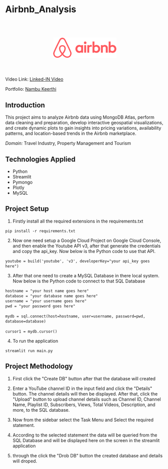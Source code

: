 <h1> Airbnb_Analysis</h1>


<h1 align="center">
  <br>
  <a href=""><img src="airbnbdata/Airbnblogo.png" alt="Airbnb Analysis" width="200"></a>
  <br>
 
  <br>
</h1>


<p align="center">
  <a href="#Introduction"></a>
  <a href="#Technologies Applied"></a>  
</p>

Video Link: [Linked-IN Video](https://www.linkedin.com/posts/keerthi-r-9b8839283_project-name-airbnb-analysis-project-website-activity-7296602704175321088-TPVE?utm_source=share&utm_medium=member_desktop&rcm=ACoAAEUARVwBltI0ri4ApeK7YzcbHxGViaHfWEM)

Portfolio: [Nambu Keerthi](https://portfolio-b5zieg8xn5nhwau5b4bhp8.streamlit.app/)

## Introduction 
This project aims to analyze Airbnb data using MongoDB Atlas, perform data cleaning and preparation, develop interactive geospatial visualizations, and create dynamic plots to gain insights into pricing variations, availability patterns, and location-based trends in the Airbnb marketplace.

*Domain:* Travel Industry, Property Management and Tourism

## Technologies Applied
* Python
* Streamlit 
* Pymongo 
* Plotly
* MySQL


## Project Setup
1. Firstly install all the required extensions in the requirements.txt
```
pip install -r requirements.txt
```

2. Now one need setup a Google Cloud Project on Google Cloud Console, and then enable the Youtube API v3, after that generate the credentials and copy the api_key. Now below is the Python code to use that API.
```
youtube = build('youtube', 'v3', developerKey="your api_key goes here")
```

3. After that one need to create a MySQL Database in there local system. Now below is the Python code to connect to that SQL Database
```
hostname = "your host name goes here"
database = "your database name goes here"
username = "your username goes here"
pwd = "your password goes here"

mydb = sql.connect(host=hostname, user=username, password=pwd, database=database)
                   
cursor1 = mydb.cursor()
```

4. To run the application
```
streamlit run main.py
```

   
## Project Methodology

1. First click the "Create DB" button after that the database will created

2. Enter a YouTube channel ID in the input field and click the "Details" button. The channel details will then be displayed. After that, click the "Upload" button to upload channel details such as Channel ID, Channel Name, Playlist ID, Subscribers, Views, Total Videos, 
   Description, and more, to the SQL database.

3. Now from the sidebar select the Task Menu and Select the required statement.

3. According to the selected statement the data will be queried from the SQL Database and will be displayed here on the screen in the streamlit application

4. through the click the "Drob DB" button the created database and details will droped.
